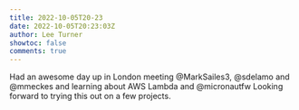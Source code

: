 ```yaml
---
title: 2022-10-05T20-23
date: 2022-10-05T20:23:03Z
author: Lee Turner
showtoc: false
comments: true
---
```


Had an awesome day up in London meeting @MarkSailes3, @sdelamo and @mmeckes and learning about AWS Lambda and @micronautfw Looking forward to trying this out on a few projects.

